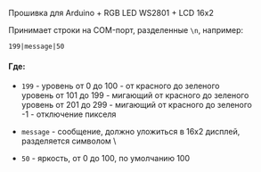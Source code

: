 Прошивка для Arduino + RGB LED WS2801 + LCD 16x2

Принимает строки на COM-порт, разделенные `\n`, например:

```
199|message|50
```

#### Где:
- `199` - уровень от 0 до 100 - от красного до зеленого  
        уровень от 101 до 199 - мигающий от красного до зеленого   
        уровень от 201 до 299 - мигающий от красного до зеленого  
        -1 - отключение пикселя

- `message` - сообщение, должно уложиться в 16х2 дисплей, разделяется символом \\

- `50` - яркость, от 0 до 100, по умолчанию 100